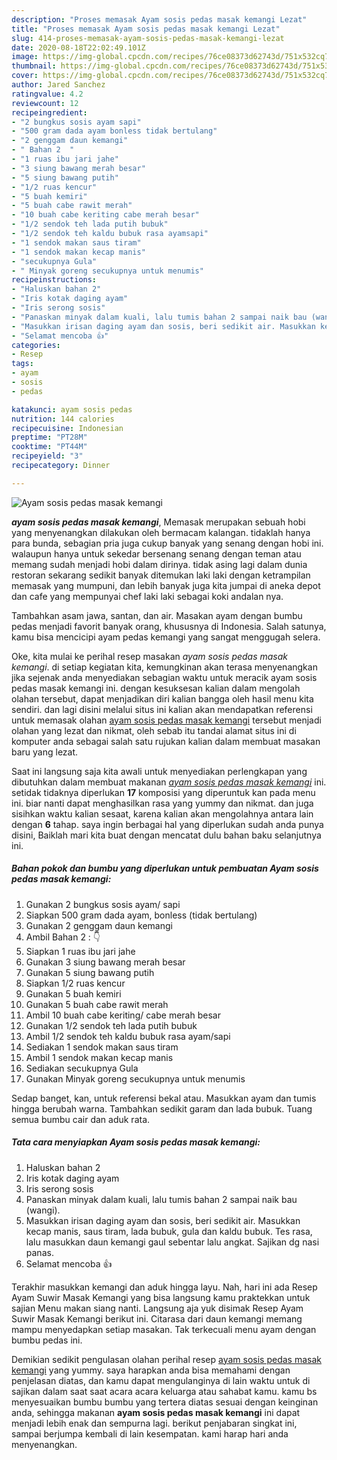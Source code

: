 ```yaml
---
description: "Proses memasak Ayam sosis pedas masak kemangi Lezat"
title: "Proses memasak Ayam sosis pedas masak kemangi Lezat"
slug: 414-proses-memasak-ayam-sosis-pedas-masak-kemangi-lezat
date: 2020-08-18T22:02:49.101Z
image: https://img-global.cpcdn.com/recipes/76ce08373d62743d/751x532cq70/ayam-sosis-pedas-masak-kemangi-foto-resep-utama.jpg
thumbnail: https://img-global.cpcdn.com/recipes/76ce08373d62743d/751x532cq70/ayam-sosis-pedas-masak-kemangi-foto-resep-utama.jpg
cover: https://img-global.cpcdn.com/recipes/76ce08373d62743d/751x532cq70/ayam-sosis-pedas-masak-kemangi-foto-resep-utama.jpg
author: Jared Sanchez
ratingvalue: 4.2
reviewcount: 12
recipeingredient:
- "2 bungkus sosis ayam sapi"
- "500 gram dada ayam bonless tidak bertulang"
- "2 genggam daun kemangi"
- " Bahan 2  "
- "1 ruas ibu jari jahe"
- "3 siung bawang merah besar"
- "5 siung bawang putih"
- "1/2 ruas kencur"
- "5 buah kemiri"
- "5 buah cabe rawit merah"
- "10 buah cabe keriting cabe merah besar"
- "1/2 sendok teh lada putih bubuk"
- "1/2 sendok teh kaldu bubuk rasa ayamsapi"
- "1 sendok makan saus tiram"
- "1 sendok makan kecap manis"
- "secukupnya Gula"
- " Minyak goreng secukupnya untuk menumis"
recipeinstructions:
- "Haluskan bahan 2"
- "Iris kotak daging ayam"
- "Iris serong sosis"
- "Panaskan minyak dalam kuali, lalu tumis bahan 2 sampai naik bau (wangi)."
- "Masukkan irisan daging ayam dan sosis, beri sedikit air. Masukkan kecap manis, saus tiram, lada bubuk, gula dan kaldu bubuk. Tes rasa, lalu masukkan daun kemangi gaul sebentar lalu angkat. Sajikan dg nasi panas."
- "Selamat mencoba 👍"
categories:
- Resep
tags:
- ayam
- sosis
- pedas

katakunci: ayam sosis pedas 
nutrition: 144 calories
recipecuisine: Indonesian
preptime: "PT28M"
cooktime: "PT44M"
recipeyield: "3"
recipecategory: Dinner

---
```



![Ayam sosis pedas masak kemangi](https://img-global.cpcdn.com/recipes/76ce08373d62743d/751x532cq70/ayam-sosis-pedas-masak-kemangi-foto-resep-utama.jpg)

<b><i>ayam sosis pedas masak kemangi</i></b>, Memasak merupakan sebuah hobi yang menyenangkan dilakukan oleh bermacam kalangan. tidaklah hanya para bunda, sebagian pria juga cukup banyak yang senang dengan hobi ini. walaupun hanya untuk sekedar bersenang senang dengan teman atau memang sudah menjadi hobi dalam dirinya. tidak asing lagi dalam dunia restoran sekarang sedikit banyak ditemukan laki laki dengan ketrampilan memasak yang mumpuni, dan lebih banyak juga kita jumpai di aneka depot dan cafe yang mempunyai chef laki laki sebagai koki andalan nya.

Tambahkan asam jawa, santan, dan air. Masakan ayam dengan bumbu pedas menjadi favorit banyak orang, khususnya di Indonesia. Salah satunya, kamu bisa mencicipi ayam pedas kemangi yang sangat menggugah selera.

Oke, kita mulai ke perihal resep masakan <i>ayam sosis pedas masak kemangi</i>. di setiap kegiatan kita, kemungkinan akan terasa menyenangkan jika sejenak anda menyediakan sebagian waktu untuk meracik ayam sosis pedas masak kemangi ini. dengan kesuksesan kalian dalam mengolah olahan tersebut, dapat menjadikan diri kalian bangga oleh hasil menu kita sendiri. dan lagi disini melalui situs ini kalian akan mendapatkan referensi untuk memasak olahan <u>ayam sosis pedas masak kemangi</u> tersebut menjadi olahan yang lezat dan nikmat, oleh sebab itu tandai alamat situs ini di komputer anda sebagai salah satu rujukan kalian dalam membuat masakan baru yang lezat.


Saat ini langsung saja kita awali untuk menyediakan perlengkapan yang dibutuhkan dalam membuat makanan <u><i>ayam sosis pedas masak kemangi</i></u> ini. setidak tidaknya diperlukan <b>17</b> komposisi yang diperuntuk kan pada menu ini. biar nanti dapat menghasilkan rasa yang yummy dan nikmat. dan juga sisihkan waktu kalian sesaat, karena kalian akan mengolahnya antara lain dengan <b>6</b> tahap. saya ingin berbagai hal yang diperlukan sudah anda punya disini, Baiklah mari kita buat dengan mencatat dulu bahan baku selanjutnya ini.

<!--inarticleads1-->

##### Bahan pokok dan bumbu yang diperlukan untuk pembuatan Ayam sosis pedas masak kemangi:

1. Gunakan 2 bungkus sosis ayam/ sapi
1. Siapkan 500 gram dada ayam, bonless (tidak bertulang)
1. Gunakan 2 genggam daun kemangi
1. Ambil  Bahan 2 : 👇
1. Siapkan 1 ruas ibu jari jahe
1. Gunakan 3 siung bawang merah besar
1. Gunakan 5 siung bawang putih
1. Siapkan 1/2 ruas kencur
1. Gunakan 5 buah kemiri
1. Gunakan 5 buah cabe rawit merah
1. Ambil 10 buah cabe keriting/ cabe merah besar
1. Gunakan 1/2 sendok teh lada putih bubuk
1. Ambil 1/2 sendok teh kaldu bubuk rasa ayam/sapi
1. Sediakan 1 sendok makan saus tiram
1. Ambil 1 sendok makan kecap manis
1. Sediakan secukupnya Gula
1. Gunakan  Minyak goreng secukupnya untuk menumis


Sedap banget, kan, untuk referensi bekal atau. Masukkan ayam dan tumis hingga berubah warna. Tambahkan sedikit garam dan lada bubuk. Tuang semua bumbu cair dan aduk rata. 

<!--inarticleads2-->

##### Tata cara menyiapkan Ayam sosis pedas masak kemangi:

1. Haluskan bahan 2
1. Iris kotak daging ayam
1. Iris serong sosis
1. Panaskan minyak dalam kuali, lalu tumis bahan 2 sampai naik bau (wangi).
1. Masukkan irisan daging ayam dan sosis, beri sedikit air. Masukkan kecap manis, saus tiram, lada bubuk, gula dan kaldu bubuk. Tes rasa, lalu masukkan daun kemangi gaul sebentar lalu angkat. Sajikan dg nasi panas.
1. Selamat mencoba 👍


Terakhir masukkan kemangi dan aduk hingga layu. Nah, hari ini ada Resep Ayam Suwir Masak Kemangi yang bisa langsung kamu praktekkan untuk sajian Menu makan siang nanti. Langsung aja yuk disimak Resep Ayam Suwir Masak Kemangi berikut ini. Citarasa dari daun kemangi memang mampu menyedapkan setiap masakan. Tak terkecuali menu ayam dengan bumbu pedas ini. 

Demikian sedikit pengulasan olahan perihal resep <u>ayam sosis pedas masak kemangi</u> yang yummy. saya harapkan anda bisa memahami dengan penjelasan diatas, dan kamu dapat mengulanginya di lain waktu untuk di sajikan dalam saat saat acara acara keluarga atau sahabat kamu. kamu bs menyesuaikan bumbu bumbu yang tertera diatas sesuai dengan keinginan anda, sehingga makanan <b>ayam sosis pedas masak kemangi</b> ini dapat menjadi lebih enak dan sempurna lagi. berikut penjabaran singkat ini, sampai berjumpa kembali di lain kesempatan. kami harap hari anda menyenangkan.
